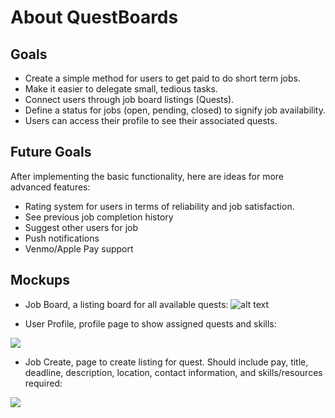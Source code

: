 # About QuestBoards

## Goals
* Create a simple method for users to get paid to do short term jobs.
* Make it easier to delegate small, tedious tasks. 
* Connect users through job board listings (Quests).
* Define a status for jobs (open, pending, closed) to signify job availability. 
* Users can access their profile to see their associated quests.

## Future Goals
After implementing the basic functionality, here are ideas for more advanced features:

* Rating system for users in terms of reliability and job satisfaction.
* See previous job completion history
* Suggest other users for job
* Push notifications
* Venmo/Apple Pay support

## Mockups
* Job Board, a listing board for all available quests:
![alt text](../images/Create_job.png")

* User Profile, profile page to show assigned quests and skills:
<img class="ui medium left circular image" src="../images/Front_page.png">

* Job Create, page to create listing for quest. Should include pay, title, deadline, description, location, contact information, and skills/resources required:
<img class="ui medium left circular image" src="../images/User_Page.png">
